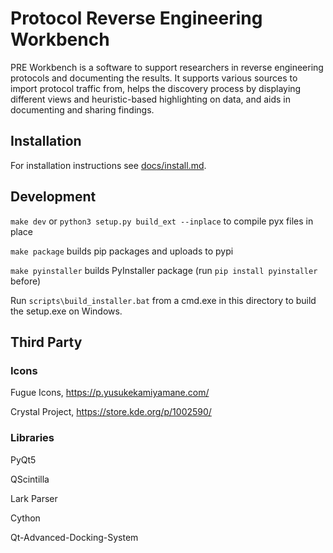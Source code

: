 # Protocol Reverse Engineering Workbench

PRE Workbench is a software to support researchers in reverse engineering protocols 
and documenting the results.
It supports various sources to import protocol traffic from, helps the
discovery process by displaying different views and heuristic-based 
highlighting on data, and aids in documenting and sharing findings.


## Installation

For installation instructions see [docs/install.md](https://luelista.github.io/pre_workbench/install).


## Development

`make dev` or `python3 setup.py build_ext --inplace` to compile pyx files in place

`make package` builds pip packages and uploads to pypi

`make pyinstaller` builds PyInstaller package (run `pip install pyinstaller` before)

Run `scripts\build_installer.bat` from a cmd.exe in this directory to build the setup.exe on Windows.

## Third Party

### Icons

Fugue Icons, https://p.yusukekamiyamane.com/

Crystal Project, https://store.kde.org/p/1002590/

### Libraries

PyQt5

QScintilla

Lark Parser

Cython

Qt-Advanced-Docking-System

